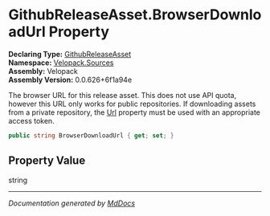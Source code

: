 ﻿<!--  
  <auto-generated>   
    The contents of this file were generated by a tool.  
    Changes to this file may be list if the file is regenerated  
  </auto-generated>   
-->

# GithubReleaseAsset.BrowserDownloadUrl Property

**Declaring Type:** [GithubReleaseAsset](../index.md)  
**Namespace:** [Velopack.Sources](../../index.md)  
**Assembly:** Velopack  
**Assembly Version:** 0.0.626+6f1a94e

The browser URL for this release asset. This does not use API quota, however this URL only works for public repositories. If downloading assets from a private repository, the [Url](Url.md) property must be used with an appropriate access token.

```csharp
public string BrowserDownloadUrl { get; set; }
```

## Property Value

string

___

*Documentation generated by [MdDocs](https://github.com/ap0llo/mddocs)*
